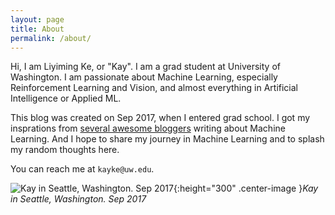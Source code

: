 ```yaml
---
layout: page
title: About
permalink: /about/
---
```


Hi, I am Liyiming Ke, or "Kay". I am a grad student at University of Washington. I am passionate about Machine Learning, especially Reinforcement Learning and Vision, and almost everything in Artificial Intelligence or Applied ML.

This blog was created on Sep 2017, when I entered grad school. I got my insprations from [several awesome bloggers]({{site.url}}/links/) writing about Machine Learning. And I hope to share my journey in Machine Learning and to splash my random thoughts here. 

You can reach me at ```kayke@uw.edu```.

![Kay in Seattle, Washington. Sep 2017]({{site.url}}/{{site.baseurl}}/assets/k.jpg){:height="300" .center-image }*Kay in Seattle, Washington. Sep 2017*

​	
